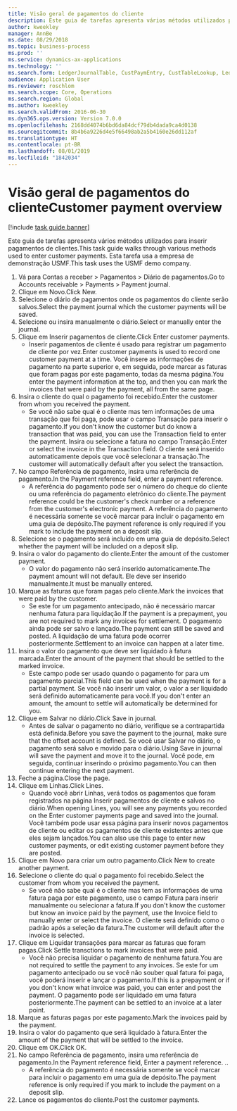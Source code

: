```yaml
---
title: Visão geral de pagamentos do cliente
description: Este guia de tarefas apresenta vários métodos utilizados para inserir pagamentos de clientes.
author: kweekley
manager: AnnBe
ms.date: 08/29/2018
ms.topic: business-process
ms.prod: ''
ms.service: dynamics-ax-applications
ms.technology: ''
ms.search.form: LedgerJournalTable, CustPaymEntry, CustTableLookup, LedgerJournalTransCustPaym, CustOpenTrans, BankAccountTableLookUp
audience: Application User
ms.reviewer: roschlom
ms.search.scope: Core, Operations
ms.search.region: Global
ms.author: kweekley
ms.search.validFrom: 2016-06-30
ms.dyn365.ops.version: Version 7.0.0
ms.openlocfilehash: 2168dd4074b6bd6da84dcf79db4dada9ca4d0138
ms.sourcegitcommit: 8b4b6a9226d4e5f66498ab2a5b4160e26dd112af
ms.translationtype: HT
ms.contentlocale: pt-BR
ms.lasthandoff: 08/01/2019
ms.locfileid: "1842034"
---
```

# <a name="customer-payment-overview"></a><span data-ttu-id="56853-103">Visão geral de pagamentos do cliente</span><span class="sxs-lookup"><span data-stu-id="56853-103">Customer payment overview</span></span>

[!include [task guide banner](../../includes/task-guide-banner.md)]

<span data-ttu-id="56853-104">Este guia de tarefas apresenta vários métodos utilizados para inserir pagamentos de clientes.</span><span class="sxs-lookup"><span data-stu-id="56853-104">This task guide walks through various methods used to enter customer payments.</span></span> <span data-ttu-id="56853-105">Esta tarefa usa a empresa de demonstração USMF.</span><span class="sxs-lookup"><span data-stu-id="56853-105">This task uses the USMF demo company.</span></span>

1. <span data-ttu-id="56853-106">Vá para Contas a receber > Pagamentos > Diário de pagamentos.</span><span class="sxs-lookup"><span data-stu-id="56853-106">Go to Accounts receivable > Payments > Payment journal.</span></span>
2. <span data-ttu-id="56853-107">Clique em Novo.</span><span class="sxs-lookup"><span data-stu-id="56853-107">Click New.</span></span>
3. <span data-ttu-id="56853-108">Selecione o diário de pagamentos onde os pagamentos do cliente serão salvos.</span><span class="sxs-lookup"><span data-stu-id="56853-108">Select the payment journal which the customer payments will be saved.</span></span>
4. <span data-ttu-id="56853-109">Selecione ou insira manualmente o diário.</span><span class="sxs-lookup"><span data-stu-id="56853-109">Select or manually enter the journal.</span></span>
5. <span data-ttu-id="56853-110">Clique em Inserir pagamentos de cliente.</span><span class="sxs-lookup"><span data-stu-id="56853-110">Click Enter customer payments.</span></span>
    * <span data-ttu-id="56853-111">Inserir pagamentos de cliente é usado para registrar um pagamento de cliente por vez.</span><span class="sxs-lookup"><span data-stu-id="56853-111">Enter customer payments is used to record one customer payment at a time.</span></span> <span data-ttu-id="56853-112">Você insere as informações de pagamento na parte superior e, em seguida, pode marcar as faturas que foram pagas por este pagamento, todas da mesma página.</span><span class="sxs-lookup"><span data-stu-id="56853-112">You enter the payment information at the top, and then you can mark the invoices that were paid by the payment, all from the same page.</span></span>  
6. <span data-ttu-id="56853-113">Insira o cliente do qual o pagamento foi recebido.</span><span class="sxs-lookup"><span data-stu-id="56853-113">Enter the customer from whom you received the payment.</span></span>
    * <span data-ttu-id="56853-114">Se você não sabe qual é o cliente mas tem informações de uma transação que foi paga, pode usar o campo Transação para inserir o pagamento.</span><span class="sxs-lookup"><span data-stu-id="56853-114">If you don't know the customer but do know a transaction that was paid, you can use the Transaction field to enter the payment.</span></span> <span data-ttu-id="56853-115">Insira ou selecione a fatura no campo Transação.</span><span class="sxs-lookup"><span data-stu-id="56853-115">Enter or select the invoice in the Transaction field.</span></span> <span data-ttu-id="56853-116">O cliente será inserido automaticamente depois que você selecionar a transação.</span><span class="sxs-lookup"><span data-stu-id="56853-116">The customer will automatically default after you select the transaction.</span></span>  
7. <span data-ttu-id="56853-117">No campo Referência de pagamento, insira uma referência de pagamento.</span><span class="sxs-lookup"><span data-stu-id="56853-117">In the Payment reference field, enter a payment reference.</span></span>
    * <span data-ttu-id="56853-118">A referência do pagamento pode ser o número do cheque do cliente ou uma referência do pagamento eletrônico do cliente.</span><span class="sxs-lookup"><span data-stu-id="56853-118">The payment reference could be the customer's check number or a reference from the customer's electronic payment.</span></span> <span data-ttu-id="56853-119">A referência do pagamento é necessária somente se você marcar para incluir o pagamento em uma guia de depósito.</span><span class="sxs-lookup"><span data-stu-id="56853-119">The payment reference is only required if you mark to include the payment on a deposit slip.</span></span>  
8. <span data-ttu-id="56853-120">Selecione se o pagamento será incluído em uma guia de depósito.</span><span class="sxs-lookup"><span data-stu-id="56853-120">Select whether the payment will be included on a deposit slip.</span></span> 
9. <span data-ttu-id="56853-121">Insira o valor do pagamento do cliente.</span><span class="sxs-lookup"><span data-stu-id="56853-121">Enter the amount of the customer payment.</span></span>
    * <span data-ttu-id="56853-122">O valor do pagamento não será inserido automaticamente.</span><span class="sxs-lookup"><span data-stu-id="56853-122">The payment amount will not default.</span></span> <span data-ttu-id="56853-123">Ele deve ser inserido manualmente.</span><span class="sxs-lookup"><span data-stu-id="56853-123">It must be manually entered.</span></span>  
10. <span data-ttu-id="56853-124">Marque as faturas que foram pagas pelo cliente.</span><span class="sxs-lookup"><span data-stu-id="56853-124">Mark the invoices that were paid by the customer.</span></span>
    * <span data-ttu-id="56853-125">Se este for um pagamento antecipado, não é necessário marcar nenhuma fatura para liquidação.</span><span class="sxs-lookup"><span data-stu-id="56853-125">If the payment is a prepayment, you are not required to mark any invoices for settlement.</span></span> <span data-ttu-id="56853-126">O pagamento ainda pode ser salvo e lançado.</span><span class="sxs-lookup"><span data-stu-id="56853-126">The payment can still be saved and posted.</span></span> <span data-ttu-id="56853-127">A liquidação de uma fatura pode ocorrer posteriormente.</span><span class="sxs-lookup"><span data-stu-id="56853-127">Settlement to an invoice can happen at a later time.</span></span>  
11. <span data-ttu-id="56853-128">Insira o valor do pagamento que deve ser liquidado à fatura marcada.</span><span class="sxs-lookup"><span data-stu-id="56853-128">Enter the amount of the payment that should be settled to the marked invoice.</span></span> 
    * <span data-ttu-id="56853-129">Este campo pode ser usado quando o pagamento for para um pagamento parcial.</span><span class="sxs-lookup"><span data-stu-id="56853-129">This field can be used when the payment is for a partial payment.</span></span> <span data-ttu-id="56853-130">Se você não inserir um valor, o valor a ser liquidado será definido automaticamente para você.</span><span class="sxs-lookup"><span data-stu-id="56853-130">If you don't enter an amount, the amount to settle will automatically be determined for you.</span></span>  
12. <span data-ttu-id="56853-131">Clique em Salvar no diário.</span><span class="sxs-lookup"><span data-stu-id="56853-131">Click Save in journal.</span></span>
    * <span data-ttu-id="56853-132">Antes de salvar o pagamento no diário, verifique se a contrapartida está definida.</span><span class="sxs-lookup"><span data-stu-id="56853-132">Before you save the payment to the journal, make sure that the offset account is defined.</span></span> <span data-ttu-id="56853-133">Se você usar Salvar no diário, o pagamento será salvo e movido para o diário.</span><span class="sxs-lookup"><span data-stu-id="56853-133">Using Save in journal will save the payment and move it to the journal.</span></span> <span data-ttu-id="56853-134">Você pode, em seguida, continuar inserindo o próximo pagamento.</span><span class="sxs-lookup"><span data-stu-id="56853-134">You can then continue entering the next payment.</span></span>  
13. <span data-ttu-id="56853-135">Feche a página.</span><span class="sxs-lookup"><span data-stu-id="56853-135">Close the page.</span></span>
14. <span data-ttu-id="56853-136">Clique em Linhas.</span><span class="sxs-lookup"><span data-stu-id="56853-136">Click Lines.</span></span>
    * <span data-ttu-id="56853-137">Quando você abrir Linhas, verá todos os pagamentos que foram registrados na página Inserir pagamentos de cliente e salvos no diário.</span><span class="sxs-lookup"><span data-stu-id="56853-137">When opening Lines, you will see any payments you recorded on the Enter customer payments page and saved into the journal.</span></span> <span data-ttu-id="56853-138">Você também pode usar essa página para inserir novos pagamentos de cliente ou editar os pagamentos de cliente existentes antes que eles sejam lançados.</span><span class="sxs-lookup"><span data-stu-id="56853-138">You can also use this page to enter new customer payments, or edit existing customer payment before they are posted.</span></span>  
15. <span data-ttu-id="56853-139">Clique em Novo para criar um outro pagamento.</span><span class="sxs-lookup"><span data-stu-id="56853-139">Click New to create another payment.</span></span> 
16. <span data-ttu-id="56853-140">Selecione o cliente do qual o pagamento foi recebido.</span><span class="sxs-lookup"><span data-stu-id="56853-140">Select the customer from whom you received the payment.</span></span>
    * <span data-ttu-id="56853-141">Se você não sabe qual é o cliente mas tem as informações de uma fatura paga por este pagamento, use o campo Fatura para inserir manualmente ou selecionar a fatura.</span><span class="sxs-lookup"><span data-stu-id="56853-141">If you don't know the customer but know an invoice paid by the payment, use the Invoice field to manually enter or select the invoice.</span></span> <span data-ttu-id="56853-142">O cliente será definido como o padrão após a seleção da fatura.</span><span class="sxs-lookup"><span data-stu-id="56853-142">The customer will default after the invoice is selected.</span></span>  
17. <span data-ttu-id="56853-143">Clique em Liquidar transações para marcar as faturas que foram pagas.</span><span class="sxs-lookup"><span data-stu-id="56853-143">Click Settle transctions to mark invoices that were paid.</span></span>
    * <span data-ttu-id="56853-144">Você não precisa liquidar o pagamento de nenhuma fatura.</span><span class="sxs-lookup"><span data-stu-id="56853-144">You are not required to settle the payment to any invoices.</span></span> <span data-ttu-id="56853-145">Se este for um pagamento antecipado ou se você não souber qual fatura foi paga, você poderá inserir e lançar o pagamento.</span><span class="sxs-lookup"><span data-stu-id="56853-145">If this is a prepayment or if you don't know what invoice was paid, you can enter and post the payment.</span></span> <span data-ttu-id="56853-146">O pagamento pode ser liquidado em uma fatura posteriormente.</span><span class="sxs-lookup"><span data-stu-id="56853-146">The payment can be settled to an invoice at a later point.</span></span>  
18. <span data-ttu-id="56853-147">Marque as faturas pagas por este pagamento.</span><span class="sxs-lookup"><span data-stu-id="56853-147">Mark the invoices paid by the payment.</span></span> 
19. <span data-ttu-id="56853-148">Insira o valor do pagamento que será liquidado à fatura.</span><span class="sxs-lookup"><span data-stu-id="56853-148">Enter the amount of the payment that will be settled to the invoice.</span></span>
20. <span data-ttu-id="56853-149">Clique em OK.</span><span class="sxs-lookup"><span data-stu-id="56853-149">Click OK.</span></span>
21. <span data-ttu-id="56853-150">No campo Referência de pagamento, insira uma referência de pagamento.</span><span class="sxs-lookup"><span data-stu-id="56853-150">In the Payment reference field, Enter a payment reference.</span></span> <span data-ttu-id="56853-151">.</span><span class="sxs-lookup"><span data-stu-id="56853-151">.</span></span>
    * <span data-ttu-id="56853-152">A referência do pagamento é necessária somente se você marcar para incluir o pagamento em uma guia de depósito.</span><span class="sxs-lookup"><span data-stu-id="56853-152">The payment reference is only required if you mark to include the payment on a deposit slip.</span></span>  
22. <span data-ttu-id="56853-153">Lance os pagamentos do cliente.</span><span class="sxs-lookup"><span data-stu-id="56853-153">Post the customer payments.</span></span> 

